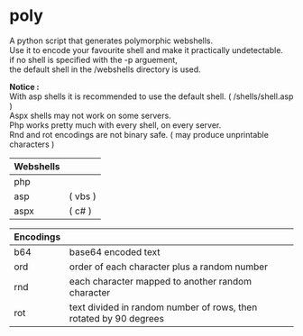 # poly
A python script that generates polymorphic webshells.  
Use it to encode your favourite shell and make it practically undetectable.  
if no shell is specified with the -p arguement,  
the default shell in the /webshells directory is used.  
  
**Notice :**  
With asp shells it is recommended to use the default shell. ( /shells/shell.asp )  
Aspx shells may not work on some servers.  
Php works pretty much with every shell, on every server.  
Rnd and rot encodings are not binary safe. ( may produce unprintable characters )  

| Webshells |   |  
| --------- | --------- |  
| php |  |  
| asp | ( vbs ) |  
| aspx | ( c# ) |  
  
| Encodings |   |  
| --------- | --------- |  
| b64  |  base64 encoded text |  
| ord  |  order of each character plus a random number |  
| rnd  |  each character mapped to another random character |  
| rot  |  text divided in random number of rows, then rotated by 90 degrees |  

